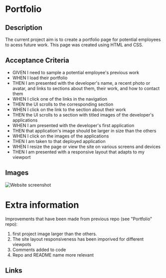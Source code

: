 # Portfolio

## Description 

The current project aim is to create a portfolio page for potential employees to acess future work. This page was created using HTML and CSS.

## Acceptance Criteria 

 * GIVEN I need to sample a potential employee's previous work
 * WHEN I load their portfolio
 * THEN I am presented with the developer's name, a recent photo or avatar, and links to sections about them, their work, and how to contact them
 * WHEN I click one of the links in the navigation
 * THEN the UI scrolls to the corresponding section
 * WHEN I click on the link to the section about their work
 * THEN the UI scrolls to a section with titled images of the developer's applications
 * WHEN I am presented with the developer's first application
 * THEN that application's image should be larger in size than the others
 * WHEN I click on the images of the applications
 * THEN I am taken to that deployed application
 * WHEN I resize the page or view the site on various screens and devices
 * THEN I am presented with a responsive layout that adapts to my viewport

## Images 

![Website screenshot]()

# Extra information
Improvements that have been made from previous repo (see "Portfolio" repo):

1. first project image larger than the others.
5. The site layout responsiveness has been imporived for different viewpots
6. Comments added to code 
7. Repo and README name more relevant

## Links 


